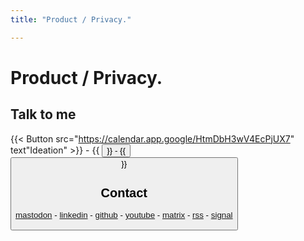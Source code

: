 ```yaml
---
title: "Product / Privacy."

---
```


# Product / Privacy.

## Talk to me

{{< Button src="https://calendar.app.google/HtmDbH3wV4EcPjUX7" text"Ideation" >}} - {{ <Button src="https://pramari.de/pages/product" text="Product" >}} - {{ <Button src="https://neumeier.org/privacy" text="Privacy" /> }}

## Contact

[mastodon](https://23.social/@andreasofthings) - [linkedin](https://www.linkedin.com/in/andreasofthings/) - [github](https://github.com/andreasofthings) - [youtube](https://youtube.com/@labstalkdev) - [matrix](https://matrix.to/#/@andreas:pramari.de) - [rss](https://nomorecubes.net/feed) - [signal](https://signal.me/#eu/l53hzJl6d4OYArhgIEW3pgu3fK89dDNVFrMuyj8kAXKMGq82_yNCl44NuVOitYU8)
